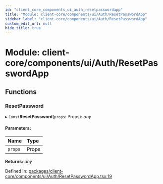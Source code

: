 ```yaml
---
id: "client_core_components_ui_auth_resetpasswordapp"
title: "Module: client-core/components/ui/Auth/ResetPasswordApp"
sidebar_label: "client-core/components/ui/Auth/ResetPasswordApp"
custom_edit_url: null
hide_title: true
---
```


# Module: client-core/components/ui/Auth/ResetPasswordApp

## Functions

### ResetPassword

▸ `Const`**ResetPassword**(`props`: Props): *any*

#### Parameters:

Name | Type |
:------ | :------ |
`props` | Props |

**Returns:** *any*

Defined in: [packages/client-core/components/ui/Auth/ResetPasswordApp.tsx:19](https://github.com/xr3ngine/xr3ngine/blob/5a0f83ed8/packages/client-core/components/ui/Auth/ResetPasswordApp.tsx#L19)
